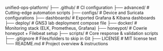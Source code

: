 unified-ops-platform/
├── .github/              # CI configuration
├── advanced/             # Cutting-edge automation scripts
├── configs/              # Device and Suricata configurations
├── dashboards/           # Exported Grafana & Kibana dashboards
├── deploy/               # GNS3 lab deployment compose file
├── docker/               # Monitoring stack (ELK, Prometheus, Grafana)
├── honeypot/             # Cowrie honeypot + Filebeat setup
├── scripts/              # Core response & validation scripts
├── .gitignore            # Files/folders to skip in Git
├── LICENSE               # MIT license text
└── README.md             # Project overview & instructions
